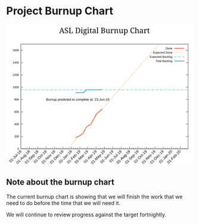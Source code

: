# Project Burnup Chart
![Burnup Chart](graphs/burnup24042019.svg)

## Note about the burnup chart
The current burnup chart is showing that we will finish the work that we need to do before the time that we will need it.

We will continue to review progress against the target fortnightly.
